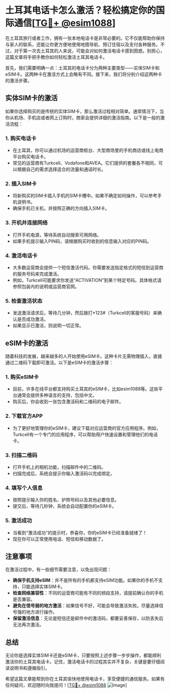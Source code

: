 # 土耳其电话卡怎么激活？轻松搞定你的国际通信[[TG💪+ @esim1088](https://t.me/s/esim1088)]

在土耳其旅行或者工作，拥有一张本地电话卡是非常必要的。它不仅能帮助你保持与家人的联系，还能让你更方便地使用地图导航、预订住宿以及支付各种服务。不过，对于第一次去土耳其的人来说，可能会对如何激活电话卡感到困惑。别担心，这篇文章将手把手教你如何轻松激活土耳其电话卡。

首先，我们需要明确一点：土耳其的电话卡分为两种主要类型——实体SIM卡和eSIM卡。这两种卡在激活方式上会略有不同。接下来，我们将分别介绍这两种卡的激活步骤。

## 实体SIM卡的激活

如果你选择购买的是传统的实体SIM卡，那么激活过程相对简单。通常情况下，当你从机场、手机店或者网上订购时，商家会提供详细的激活指南。以下是一般的激活流程：

### 1. **购买电话卡**
   - 在土耳其，你可以通过机场的运营商柜台、大型商场里的手机商店或线上电商平台购买电话卡。
   - 常见的运营商有Turkcell、Vodafone和AVEA。它们提供的套餐各不相同，可以根据自己的需求选择适合的流量和通话时长。

### 2. **插入SIM卡**
   - 将新购买的SIM卡插入手机的SIM卡槽中。如果不确定如何操作，可以参考手机说明书。
   - 确保手机已关机，并按照正确的方向插入SIM卡。

### 3. **开机并连接网络**
   - 打开手机电源，等待系统自动搜索可用网络。
   - 如果手机提示输入PIN码，请根据购买时收到的信息输入对应的PIN码。

### 4. **激活电话卡**
   - 大多数运营商会提供一个短信激活代码。你需要发送指定格式的短信到运营商的服务号码来完成激活。
   - 例如，Turkcell可能要求你发送“ACTIVATION”到某个特定号码。具体格式请参照包装内的说明或运营商官网。

### 5. **检查激活状态**
   - 发送激活请求后，等待几分钟，然后拨打*123#（Turkcell的客服号码）来确认是否成功激活。
   - 如果显示已激活，则说明一切正常。

## eSIM卡的激活

随着科技的发展，越来越多的人开始使用eSIM卡。这种卡片无需物理插入，直接通过二维码下载即可激活。以下是eSIM卡的激活步骤：

### 1. **购买eSIM卡**
   - 目前，许多在线平台都支持购买土耳其的eSIM卡，比如esim1088等。这些平台通常会提供多种语言的支持，包括中文。
   - 购买后，你会收到一张包含激活码和二维码的电子邮件。

### 2. **下载官方APP**
   - 为了更好地管理你的eSIM卡，建议下载对应运营商的官方应用程序。例如，Turkcell有一个专门的应用程序，可以帮助用户快速设置和管理他们的电话卡。

### 3. **扫描二维码**
   - 打开手机上的相机功能，扫描邮件中的二维码。
   - 扫描完成后，系统会提示你输入激活码以完成绑定。

### 4. **填写个人信息**
   - 按照提示输入你的姓名、护照号码以及其他必要信息。
   - 提交后，等待几秒钟，系统会自动配置你的eSIM卡。

### 5. **激活成功**
   - 当看到“激活成功”的提示时，恭喜你，你的eSIM卡已经准备就绪了！
   - 现在你可以正常使用电话、短信和移动数据了。

## 注意事项

在激活过程中，有一些细节需要注意，以免出现问题：

- **确保手机支持eSIM**：并不是所有的手机都支持eSIM功能。如果你的手机不支持，只能选择实体SIM卡。
- **检查网络兼容性**：不同的运营商可能有不同的频段支持，请提前确认你的手机是否兼容。
- **避免在信号弱的地方激活**：如果信号不好，可能会导致激活失败。尽量选择信号强的地方进行操作。
- **保留激活信息**：无论是短信还是邮件中的激活码，都要妥善保存，以防丢失后无法再次激活。

## 总结

无论你是选择实体SIM卡还是eSIM卡，只要按照上述步骤一步步操作，都能顺利激活你的土耳其电话卡。记住，激活电话卡的过程其实并不复杂，关键是要仔细阅读说明书和遵循指引。

希望这篇文章能帮到你在土耳其愉快地使用电话卡，享受便捷的通信服务。如果有任何疑问，欢迎随时向我提问！[[TG💪+ @esim1088](https://t.me/s/esim1088) ![Image](https://i.postimg.cc/4NQfJmqS/Snipaste-2025-05-13-00-14-12.png)]